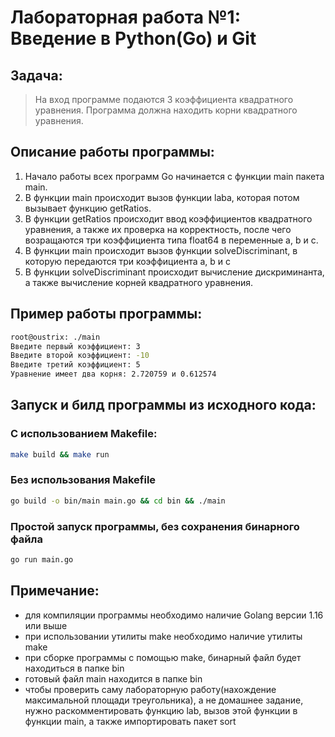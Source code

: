 # Лабораторная работа №1: Введение в Python(Go) и Git

## Задача:
> На вход программе подаются 3 коэффициента квадратного уравнения. Программа должна находить корни квадратного уравнения.

## Описание работы программы:

1. Начало работы всех программ Go начинается с функции main пакета main.
2. В функции main происходит вызов функции laba, которая потом вызывает функцию getRatios.
3. В функции getRatios происходит ввод коэффициентов квадратного уравнения, а также их проверка на корректность, после чего возращаются три коэффициента типа float64 в переменные a, b и c.
4. В функции main происходит вызов функции solveDiscriminant, в которую передаются три коэффициента a, b и c
5. В функции solveDiscriminant происходит вычисление дискриминанта, а также вычисление корней квадратного уравнения.

## Пример работы программы:

```bash
root@oustrix: ./main
Введите первый коэффициент: 3
Введите второй коэффициент: -10
Введите третий коэффициент: 5
Уравнение имеет два корня: 2.720759 и 0.612574
```

## Запуск и билд программы из исходного кода:
### С использованием Makefile:
```bash
make build && make run
```
### Без использования Makefile
```bash
go build -o bin/main main.go && cd bin && ./main
```
### Простой запуск программы, без сохранения бинарного файла
```bash
go run main.go
```

## Примечание:
+ для компиляции программы необходимо наличие Golang версии 1.16 или выше
+ при использовании утилиты make необходимо наличие утилиты make
+ при сборке программы с помощью make, бинарный файл будет находиться в папке bin
+ готовый файл main находится в папке bin
+ чтобы проверить саму лабораторную работу(нахождение максимальной площади треугольника), а не домашнее задание, нужно раскомментировать функцию lab, вызов этой функции в функции main, а также импортировать пакет sort 
